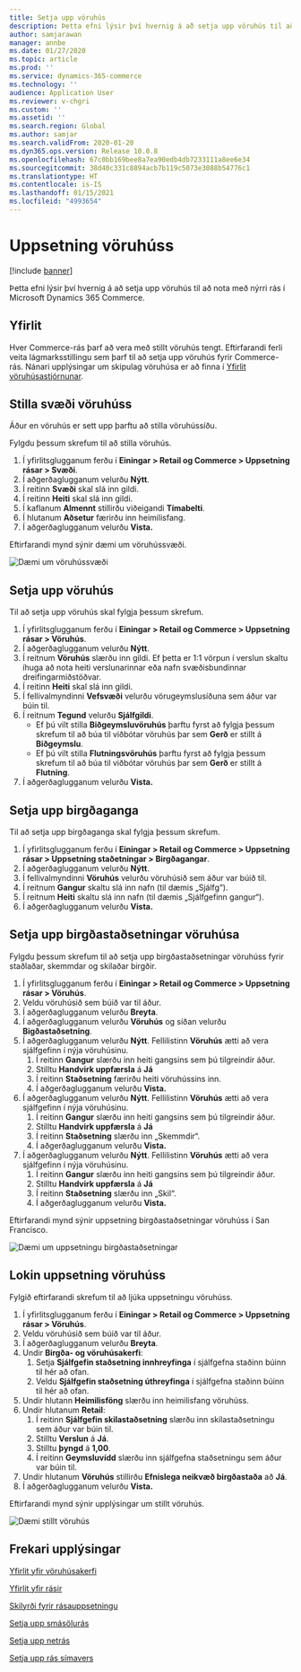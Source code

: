 ```yaml
---
title: Setja upp vöruhús
description: Þetta efni lýsir því hvernig á að setja upp vöruhús til að nota með nýrri rás í Microsoft Dynamics 365 Commerce.
author: samjarawan
manager: annbe
ms.date: 01/27/2020
ms.topic: article
ms.prod: ''
ms.service: dynamics-365-commerce
ms.technology: ''
audience: Application User
ms.reviewer: v-chgri
ms.custom: ''
ms.assetid: ''
ms.search.region: Global
ms.author: samjar
ms.search.validFrom: 2020-01-20
ms.dyn365.ops.version: Release 10.0.8
ms.openlocfilehash: 67c0bb169bee8a7ea90edb4db7233111a8ee6e34
ms.sourcegitcommit: 38d40c331c8894acb7b119c5073e3088b54776c1
ms.translationtype: HT
ms.contentlocale: is-IS
ms.lasthandoff: 01/15/2021
ms.locfileid: "4993654"
---
```

# <a name="warehouse-set-up"></a>Uppsetning vöruhúss


[!include [banner](includes/banner.md)]

Þetta efni lýsir því hvernig á að setja upp vöruhús til að nota með nýrri rás í Microsoft Dynamics 365 Commerce.

## <a name="overview"></a>Yfirlit

Hver Commerce-rás þarf að vera með stillt vöruhús tengt. Eftirfarandi ferli veita lágmarksstillingu sem þarf til að setja upp vöruhús fyrir Commerce-rás. Nánari upplýsingar um skipulag vöruhúsa er að finna í [Yfirlit vöruhúsastjórnunar](../supply-chain/warehousing/warehouse-management-overview.md?toc=/dynamics365/commerce/toc.json).

## <a name="configure-a-warehouse-site"></a>Stilla svæði vöruhúss

Áður en vöruhús er sett upp þarftu að stilla vöruhússíðu.

Fylgdu þessum skrefum til að stilla vöruhús.

1. Í yfirlitsglugganum ferðu í **Einingar \> Retail og Commerce \> Uppsetning rásar \> Svæði**.
1. Í aðgerðaglugganum velurðu **Nýtt**.
1. Í reitinn **Svæði** skal slá inn gildi.
1. Í reitinn **Heiti** skal slá inn gildi.
1. Í kaflanum **Almennt** stillirðu viðeigandi **Tímabelti**.
1. Í hlutanum **Aðsetur** færirðu inn heimilisfang.
1. Í aðgerðaglugganum velurðu **Vista.**

Eftirfarandi mynd sýnir dæmi um vöruhússvæði.

![Dæmi um vöruhússvæði](media/warehouse-site.png)

## <a name="set-up-a-warehouse"></a>Setja upp vöruhús

Til að setja upp vöruhús skal fylgja þessum skrefum.

1. Í yfirlitsglugganum ferðu í **Einingar \> Retail og Commerce \> Uppsetning rásar \> Vöruhús**.
1. Í aðgerðaglugganum velurðu **Nýtt**.
1. Í reitnum **Vöruhús** slærðu inn gildi.  Ef þetta er 1:1 vörpun í verslun skaltu íhuga að nota heiti verslunarinnar eða nafn svæðisbundinnar dreifingarmiðstöðvar.
1. Í reitinn **Heiti** skal slá inn gildi.
1. Í fellivalmyndinni **Vefsvæði** velurðu vörugeymslusíðuna sem áður var búin til.
1. Í reitnum **Tegund** velurðu **Sjálfgildi**.
    - Ef þú vilt stilla **Biðgeymsluvöruhús** þarftu fyrst að fylgja þessum skrefum til að búa til viðbótar vöruhús þar sem **Gerð** er stillt á **Biðgeymslu**.
    - Ef þú vilt stilla **Flutningsvöruhús** þarftu fyrst að fylgja þessum skrefum til að búa til viðbótar vöruhús þar sem **Gerð** er stillt á **Flutning**.
1. Í aðgerðaglugganum velurðu **Vista.**

## <a name="set-up-inventory-aisles"></a>Setja upp birgðaganga

Til að setja upp birgðaganga skal fylgja þessum skrefum.

1. Í yfirlitsglugganum ferðu í **Einingar \> Retail og Commerce \> Uppsetning rásar \> Uppsetning staðetningar \> Birgðagangar**.
1. Í aðgerðaglugganum velurðu **Nýtt**.
1. Í fellivalmyndinni **Vöruhús** velurðu vöruhúsið sem áður var búið til.
1. Í reitnum **Gangur** skaltu slá inn nafn (til dæmis „Sjálfg“).
1. Í reitnum **Heiti** skaltu slá inn nafn (til dæmis „Sjálfgefinn gangur“).
1. Í aðgerðaglugganum velurðu **Vista.**

## <a name="set-up-warehouse-inventory-locations"></a>Setja upp birgðastaðsetningar vöruhúsa

Fylgdu þessum skrefum til að setja upp birgðastaðsetningar vöruhúss fyrir staðlaðar, skemmdar og skilaðar birgðir.

1. Í yfirlitsglugganum ferðu í **Einingar \> Retail og Commerce \> Uppsetning rásar \> Vöruhús**.
1. Veldu vöruhúsið sem búið var til áður.
1. Í aðgerðaglugganum velurðu **Breyta**.
1. Í aðgerðaglugganum velurðu **Vöruhús** og síðan velurðu **Bigðastaðsetning**.
1. Í aðgerðaglugganum velurðu **Nýtt**. Fellilistinn **Vöruhús** ætti að vera sjálfgefinn í nýja vöruhúsinu.
    1. Í reitinn **Gangur** slærðu inn heiti gangsins sem þú tilgreindir áður. 
    1. Stilltu **Handvirk uppfærsla** á **Já**
    1. Í reitinn **Staðsetning** færirðu heiti vöruhússins inn.
    1. Í aðgerðaglugganum velurðu **Vista.**
 1. Í aðgerðaglugganum velurðu **Nýtt**.  Fellilistinn **Vöruhús** ætti að vera sjálfgefinn í nýja vöruhúsinu.
    1. Í reitinn **Gangur** slærðu inn heiti gangsins sem þú tilgreindir áður.  
    1. Stilltu **Handvirk uppfærsla** á **Já**
    1. Í reitinn **Staðsetning** slærðu inn „Skemmdir“.
    1. Í aðgerðaglugganum velurðu **Vista.**
 1. Í aðgerðaglugganum velurðu **Nýtt**.  Fellilistinn **Vöruhús** ætti að vera sjálfgefinn í nýja vöruhúsinu.
    1. Í reitinn **Gangur** slærðu inn heiti gangsins sem þú tilgreindir áður. 
    1. Stilltu **Handvirk uppfærsla** á **Já**
    1. Í reitinn **Staðsetning** slærðu inn „Skil“.
    1. Í aðgerðaglugganum velurðu **Vista.**
    
Eftirfarandi mynd sýnir uppsetning birgðastaðsetningar vöruhúss í San Francisco.

![Dæmi um uppsetningu birgðastaðsetningar](media/warehouse-inventory-locations.png)
    
## <a name="complete-warehouse-setup"></a>Lokin uppsetning vöruhúss

Fylgið eftirfarandi skrefum til að ljúka uppsetningu vöruhúss.

1. Í yfirlitsglugganum ferðu í **Einingar \> Retail og Commerce \> Uppsetning rásar \> Vöruhús**.
1. Veldu vöruhúsið sem búið var til áður.
1. Í aðgerðaglugganum velurðu **Breyta**.
1. Undir **Birgða- og vöruhúsakerfi**:
    1. Setja **Sjálfgefin staðsetning innhreyfinga** í sjálfgefna staðinn búinn til hér að ofan.
    1. Veldu **Sjálfgefin staðsetning úthreyfinga** í sjálfgefna staðinn búinn til hér að ofan.
1. Undir hlutann **Heimilisföng** slærðu inn heimilisfang vöruhúss.
1. Undir hlutanum **Retail**: 
    1. Í reitinn **Sjálfgefin skilastaðsetning** slærðu inn skilastaðsetningu sem áður var búin til.
    1. Stilltu **Verslun** á **Já**.
    1. Stilltu **þyngd** á **1,00**. 
    1. Í reitinn **Geymsluvídd** slærðu inn sjálfgefna staðsetningu sem áður var búin til.
1. Undir hlutanum **Vöruhús** stillirðu **Efnislega neikvæð birgðastaða** að **Já**.
1. Í aðgerðaglugganum velurðu **Vista.**

Eftirfarandi mynd sýnir upplýsingar um stillt vöruhús.

![Dæmi stillt vöruhús](media/warehouse-sample.png)

## <a name="additional-resources"></a>Frekari upplýsingar

[Yfirlit yfir vöruhúsakerfi](../supply-chain/warehousing/warehouse-management-overview.md?toc=/dynamics365/commerce/toc.json)

[Yfirlit yfir rásir](channels-overview.md)

[Skilyrði fyrir rásauppsetningu](channels-prerequisites.md)

[Setja upp smásölurás](channel-setup-retail.md)
    
[Setja upp netrás](channel-setup-online.md)

[Setja upp rás símavers](channel-setup-callcenter.md)





